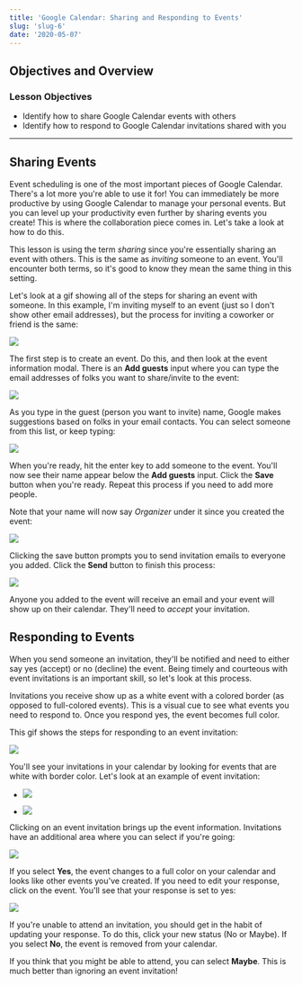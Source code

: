 ```yaml
---
title: 'Google Calendar: Sharing and Responding to Events'
slug: 'slug-6'
date: '2020-05-07'
---
```


## Objectives and Overview

### Lesson Objectives

- Identify how to share Google Calendar events with others
- Identify how to respond to Google Calendar invitations shared with you

---

## Sharing Events

Event scheduling is one of the most important pieces of Google Calendar. There's a lot more you're able to use it for! You can immediately be more productive by using Google Calendar to manage your personal events. But you can level up your productivity even further by sharing events you create! This is where the collaboration piece comes in. Let's take a look at how to do this.

This lesson is using the term _sharing_ since you're essentially sharing an event with others. This is the same as _inviting_ someone to an event. You'll encounter both terms, so it's good to know they mean the same thing in this setting.

Let's look at a gif showing all of the steps for sharing an event with someone. In this example, I'm inviting myself to an event (just so I don't show other email addresses), but the process for inviting a coworker or friend is the same:

![](https://s3.amazonaws.com/learnresources/wp-content/uploads/2020/05/google-calendar-sharing.gif)

The first step is to create an event. Do this, and then look at the event information modal. There is an **Add guests** input where you can type the email addresses of folks you want to share/invite to the event:

![](https://s3.amazonaws.com/learnresources/wp-content/uploads/2020/05/google-calendar-sharing-1-1024x616.jpg)

As you type in the guest (person you want to invite) name, Google makes suggestions based on folks in your email contacts. You can select someone from this list, or keep typing:

![](https://s3.amazonaws.com/learnresources/wp-content/uploads/2020/05/google-calendar-sharing-2-1024x616.jpg)

When you're ready, hit the enter key to add someone to the event. You'll now see their name appear below the **Add guests** input. Click the **Save** button when you're ready. Repeat this process if you need to add more people.

Note that your name will now say _Organizer_ under it since you created the event:

![](https://s3.amazonaws.com/learnresources/wp-content/uploads/2020/05/google-calendar-sharing-3-1024x616.jpg)

Clicking the save button prompts you to send invitation emails to everyone you added. Click the **Send** button to finish this process:

![](https://s3.amazonaws.com/learnresources/wp-content/uploads/2020/05/google-calendar-sharing-4-1024x616.jpg)

Anyone you added to the event will receive an email and your event will show up on their calendar. They'll need to _accept_ your invitation.

## Responding to Events

When you send someone an invitation, they'll be notified and need to either say yes (accept) or no (decline) the event. Being timely and courteous with event invitations is an important skill, so let's look at this process.

Invitations you receive show up as a white event with a colored border (as opposed to full-colored events). This is a visual cue to see what events you need to respond to. Once you respond yes, the event becomes full color.

This gif shows the steps for responding to an event invitation:

![](https://s3.amazonaws.com/learnresources/wp-content/uploads/2020/05/google-calendar-responding-steps.gif)

You'll see your invitations in your calendar by looking for events that are white with border color. Let's look at an example of event invitation:

- ![](https://s3.amazonaws.com/learnresources/wp-content/uploads/2020/05/google-calendar-responding-1-1-1024x616.jpg)

- ![](https://s3.amazonaws.com/learnresources/wp-content/uploads/2020/05/google-calendar-responding-2-1024x608.jpg)

Clicking on an event invitation brings up the event information. Invitations have an additional area where you can select if you're going:

![](https://s3.amazonaws.com/learnresources/wp-content/uploads/2020/05/google-calendar-responding-3-1024x616.jpg)

If you select **Yes**, the event changes to a full color on your calendar and looks like other events you've created. If you need to edit your response, click on the event. You'll see that your response is set to yes:

![](https://s3.amazonaws.com/learnresources/wp-content/uploads/2020/05/google-calendar-responding-4-1024x616.jpg)

If you're unable to attend an invitation, you should get in the habit of updating your response. To do this, click your new status (No or Maybe). If you select **No**, the event is removed from your calendar.

If you think that you might be able to attend, you can select **Maybe**. This is much better than ignoring an event invitation!
